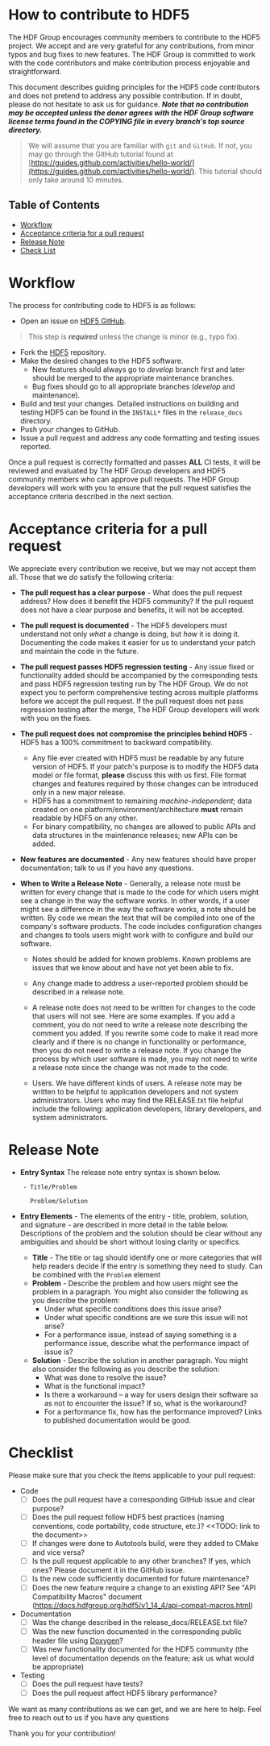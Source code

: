 # How to contribute to HDF5

The HDF Group encourages community members to contribute to the HDF5 project. We accept and are very grateful for any contributions,
from minor typos and bug fixes to new features. The HDF Group is committed to work with the code contributors and make contribution
process enjoyable and straightforward.

This document describes guiding principles for the HDF5 code contributors and does not pretend to address any possible
contribution. If in doubt, please do not hesitate to ask us for guidance.
***Note that no contribution may be accepted unless the donor agrees with the HDF Group software license terms
found in the COPYING file in every branch's top source directory.***


> We will assume that you are familiar with `git` and `GitHub`.  If not, you may go through the GitHub tutorial found at
[https://guides.github.com/activities/hello-world/](https://guides.github.com/activities/hello-world/).  This tutorial should only take
around 10 minutes.

## Table of Contents

* [Workflow](#workflow)
* [Acceptance criteria for a pull request](#criteria)
* [Release Note](#releasenote)
* [Check List](#checklist)

# Workflow <A NAME="workflow"></A>

The process for contributing code to HDF5 is as follows:

* Open an issue on [HDF5 GitHub](https://github.com/HDFGroup/hdf5/issues).

> This step is ***required*** unless the change is minor (e.g., typo fix).

* Fork the [HDF5](https://github.com/HDFGroup/hdf5) repository.
* Make the desired changes to the HDF5 software.
    * New features should always go to _develop_ branch first and later should be merged to the appropriate maintenance branches.
    * Bug fixes should go to all appropriate branches (_develop_ and maintenance).
* Build and test your changes. Detailed instructions on building and testing HDF5 can be found in the `INSTALL*` files in the `release_docs` directory.
* Push your changes to GitHub.
* Issue a pull request and address any code formatting and testing issues reported.

Once a pull request is correctly formatted and passes **ALL** CI tests, it will be reviewed and evaluated by The HDF Group developers and HDF5
community members who can approve pull requests. The HDF Group developers will work with you to ensure that the pull request satisfies the acceptance
criteria described in the next section.

# Acceptance criteria for a pull request <A NAME="criteria"></A>

We appreciate every contribution we receive, but we may not accept them all.  Those that we *do* satisfy the following criteria:

* **The pull request has a clear purpose** - What does the pull request address? How does it benefit the HDF5 community?
If the pull request does not have a clear purpose and benefits, it will not be accepted.

* **The pull request is documented** - The HDF5 developers must understand not only *what* a change is doing, but *how* it is doing it.
  Documenting the code makes it easier for us to understand your patch and maintain the code in the future.

* **The pull request passes HDF5 regression testing** - Any issue fixed or functionality added should be accompanied by the corresponding
tests and pass HDF5 regression testing run by The HDF Group. We do not expect you to perform comprehensive testing across multiple platforms
before we accept the pull request. If the pull request does not pass regression testing after the merge, The HDF Group developers will work
with you on the fixes.

* **The pull request does not compromise the principles behind HDF5** - HDF5 has a 100% commitment to backward compatibility.
    * Any file ever created with HDF5 must be readable by any future version of HDF5.
   If your patch's purpose is to modify the HDF5 data model or file format,
 **please** discuss this with us first. File format changes and features required by those changes can be introduced only in a new major release.
    * HDF5 has a commitment to remaining *machine-independent*; data created on one platform/environment/architecture **must** remain readable by HDF5 on any other.
    * For binary compatibility, no changes are allowed to public APIs and data structures in the maintenance releases; new APIs can be added.

* **New features are documented** - Any new features should have proper documentation; talk to us if you have any questions.

* **When to Write a Release Note** - Generally, a release note must be written for every change that is made to the code for which
users might see a change in the way the software works. In other words, if a user might see a difference in the way the software works,
a note should be written. By code we mean the text that will be compiled into one of the company's software products. The code includes
configuration changes and changes to tools users might work with to configure and build our software.

    * Notes should be added for known problems. Known problems are issues that we know about and have not yet been able to fix.

    * Any change made to address a user-reported problem should be described in a release note.

    * A release note does not need to be written for changes to the code that users will not see. Here are some examples. If you add a
comment, you do not need to write a release note describing the comment you added. If you rewrite some code to make it read more
clearly and if there is no change in functionality or performance, then you do not need to write a release note. If you change the
process by which user software is made, you may not need to write a release note since the change was not made to the code.

    * Users. We have different kinds of users. A release note may be written to be helpful to
application developers and not system administrators. Users who may find the RELEASE.txt file helpful include the following:
application developers, library developers, and system administrators.


# Release Note <A NAME="releasenote"></A>

* **Entry Syntax**
The release note entry syntax is shown below.

```
    - Title/Problem

      Problem/Solution

```

* **Entry Elements** - The elements of the entry - title, problem, solution, and signature - are described in more detail in the table
below. Descriptions of the problem and the solution should be clear without any ambiguities and should be short without losing clarity or specifics.

    * **Title** - The title or tag should identify one or more categories that will help readers decide if the entry is something they need to study. Can be combined with the `Problem` element
    * **Problem** - Describe the problem and how users might see the problem in a paragraph.
You might also consider the following as you describe the problem:
        * Under what specific conditions does this issue arise?
        * Under what specific conditions are we sure this issue will not arise?
        * For a performance issue, instead of saying something is a performance issue, describe what the performance impact of issue is?
    * **Solution** - Describe the solution in another paragraph.
You might also consider the following as you describe the solution:
        * What was done to resolve the issue?
        * What is the functional impact?
        * Is there a workaround – a way for users design their software so as not to encounter the issue? If so, what is the workaround?
        * For a performance fix, how has the performance improved? Links to published documentation would be good.

# Checklist <A NAME="checklist"></A>

Please make sure that you check the items applicable to your pull request:

* Code
  * [ ] Does the pull request have a corresponding GitHub issue and clear purpose?
  * [ ] Does the pull request follow HDF5 best practices (naming conventions, code portability, code structure, etc.)? <<TODO: link to the document>>
  * [ ] If changes were done to Autotools build, were they added to CMake and vice versa?
  * [ ] Is the pull request applicable to any other branches? If yes, which ones? Please document it in the GitHub issue.
  * [ ] Is the new code sufficiently documented for future maintenance?
  * [ ] Does the new feature require a change to an existing API? See "API Compatibility Macros" document (https://docs.hdfgroup.org/hdf5/v1_14_4/api-compat-macros.html)
* Documentation
  * [ ] Was the change described in the release_docs/RELEASE.txt file?
  * [ ] Was the new function documented in the corresponding public header file using [Doxygen](https://hdfgroup.github.io/hdf5/v1_14_4/_r_m_t.html)?
  * [ ] Was new functionality documented for the HDF5 community (the level of documentation depends on the feature; ask us what would be appropriate)
* Testing
  * [ ] Does the pull request have tests?
  * [ ] Does the pull request affect HDF5 library performance?

We want as many contributions as we can get, and we are here to help. Feel free to reach out to us if you have any questions

Thank you for your contribution!
